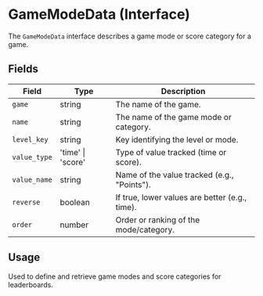 # GameModeData (Interface)

The `GameModeData` interface describes a game mode or score category for a game.

## Fields

| Field        | Type     | Description                                         |
|--------------|----------|-----------------------------------------------------|
| `game`       | string   | The name of the game.                               |
| `name`       | string   | The name of the game mode or category.              |
| `level_key`  | string   | Key identifying the level or mode.                  |
| `value_type` | 'time' \| 'score' | Type of value tracked (time or score).         |
| `value_name` | string   | Name of the value tracked (e.g., "Points").        |
| `reverse`    | boolean  | If true, lower values are better (e.g., time).      |
| `order`      | number   | Order or ranking of the mode/category.              |

## Usage

Used to define and retrieve game modes and score categories for leaderboards.